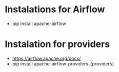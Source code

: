 # Instalations for Airflow
- pip install apache-airflow

# Instalation for providers
- https://airflow.apache.org/docs/
- pip install apache-airflow-providers-{providers}